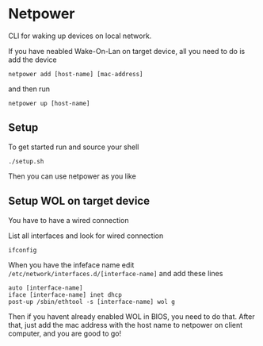 # Netpower
CLI for waking up devices on local network.

If you have neabled Wake-On-Lan on target device, all you need to do is add the device 

    netpower add [host-name] [mac-address]


and then run 

    netpower up [host-name]


## Setup 

To get started run and source your shell 

    ./setup.sh 

Then you can use netpower as you like

## Setup WOL on target device
You have to have a wired connection 

List all interfaces and look for wired connection 

    ifconfig

When you have the infeface name edit `/etc/network/interfaces.d/[interface-name]` and add these lines 

    auto [interface-name]
    iface [interface-name] inet dhcp
    post-up /sbin/ethtool -s [interface-name] wol g

Then if you havent already enabled WOL in BIOS, you need to do that. After that, just add the mac address with the host name to netpower on client computer, and you are good to go!